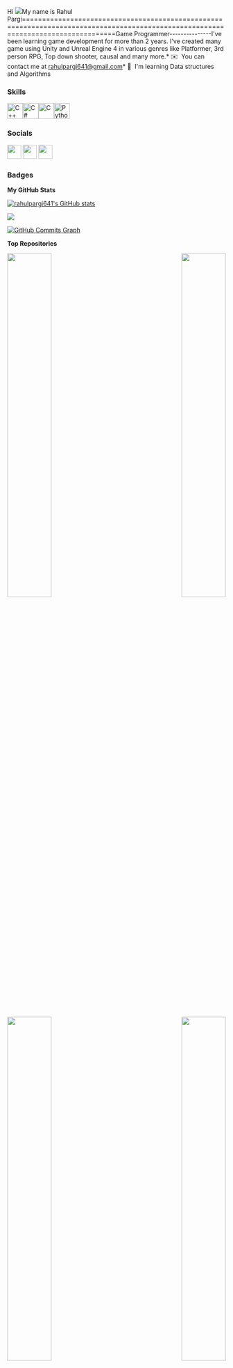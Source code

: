 Hi ![](https://user-images.githubusercontent.com/18350557/176309783-0785949b-9127-417c-8b55-ab5a4333674e.gif)My name is Rahul Pargi===================================================================================================================================Game Programmer---------------I've been learning game development for more than 2 years. I've created many game using Unity and Unreal Engine 4 in various genres like Platformer, 3rd person RPG, Top down shooter, causal and many more.* ✉️  You can contact me at [rahulpargi641@gmail.com](mailto:rahulpargi641@gmail.com)* 🧠  I'm learning Data structures and Algorithms

### Skills


<p align="left">
<a href="https://docs.microsoft.com/en-us/cpp/?view=msvc-170" target="_blank" rel="noreferrer"><img src="https://raw.githubusercontent.com/danielcranney/readme-generator/main/public/icons/skills/cplusplus-colored.svg" width="36" height="36" alt="C++" /></a><a href="https://docs.microsoft.com/en-us/dotnet/csharp/" target="_blank" rel="noreferrer"><img src="https://raw.githubusercontent.com/danielcranney/readme-generator/main/public/icons/skills/csharp-colored.svg" width="36" height="36" alt="C#" /></a><a href="https://docs.microsoft.com/en-us/cpp/?view=msvc-170" target="_blank" rel="noreferrer"><img src="https://raw.githubusercontent.com/danielcranney/readme-generator/main/public/icons/skills/c-colored.svg" width="36" height="36" alt="C" /></a><a href="https://www.python.org/" target="_blank" rel="noreferrer"><img src="https://raw.githubusercontent.com/danielcranney/readme-generator/main/public/icons/skills/python-colored.svg" width="36" height="36" alt="Python" /></a></p>

### Socials<p align="left"> <a href="https://discord.com/users/rahulpargi641" target="_blank" rel="noreferrer"><img src="https://raw.githubusercontent.com/danielcranney/readme-generator/main/public/icons/socials/discord.svg" width="32" height="32" /></a> <a href="https://www.github.com/rahulpargi641" target="_blank" rel="noreferrer"><img src="https://raw.githubusercontent.com/danielcranney/readme-generator/main/public/icons/socials/github.svg" width="32" height="32" /></a> <a href="https://www.linkedin.com/in/rahulpargi641" target="_blank" rel="noreferrer"><img src="https://raw.githubusercontent.com/danielcranney/readme-generator/main/public/icons/socials/linkedin.svg" width="32" height="32" /></a></p>

### Badges

<b>My GitHub Stats</b>

<a href="http://www.github.com/rahulpargi641"><img src="https://github-readme-stats.vercel.app/api?username=rahulpargi641&show_icons=true&hide=&count_private=true&title_color=0891b2&text_color=ffffff&icon_color=0891b2&bg_color=1c1917&hide_border=true&show_icons=true" alt="rahulpargi641's GitHub stats" /></a>

<a href="http://www.github.com/rahulpargi641"><img src="https://github-readme-streak-stats.herokuapp.com/?user=rahulpargi641&stroke=ffffff&background=1c1917&ring=0891b2&fire=0891b2&currStreakNum=ffffff&currStreakLabel=0891b2&sideNums=ffffff&sideLabels=ffffff&dates=ffffff&hide_border=true" /></a>

<a href="http://www.github.com/rahulpargi641"><img src="https://github-readme-activity-graph.cyclic.app/graph?username=rahulpargi641&bg_color=1c1917&color=ffffff&line=0891b2&point=ffffff&area_color=1c1917&area=true&hide_border=true&custom_title=GitHub%20Commits%20Graph" alt="GitHub Commits Graph" /></a>

<b>Top Repositories</b>

<div width="100%" align="center"><a href="https://github.com/rahulpargi641/3rd-Person-RPG" align="left"><img align="left" width="45%" src="https://github-readme-stats.vercel.app/api/pin/?username=rahulpargi641&repo=3rd-Person-RPG&title_color=0891b2&text_color=ffffff&icon_color=0891b2&bg_color=1c1917&hide_border=true&locale=en" /></a><a href="https://github.com/rahulpargi641/Endless-Runner" align="right"><img align="right" width="45%" src="https://github-readme-stats.vercel.app/api/pin/?username=rahulpargi641&repo=Endless-Runner&title_color=0891b2&text_color=ffffff&icon_color=0891b2&bg_color=1c1917&hide_border=true&locale=en" /></a></div><br /><br /><br /><br /><br /><br /><br />

<br /><br /><br /><br /><br />

<div width="100%" align="center"><a href="https://github.com/rahulpargi641/Realm-Rush" align="left"><img align="left" width="45%" src="https://github-readme-stats.vercel.app/api/pin/?username=rahulpargi641&repo=Realm-Rush&title_color=0891b2&text_color=ffffff&icon_color=0891b2&bg_color=1c1917&hide_border=true&locale=en" /></a><a href="https://github.com/rahulpargi641/TileVania" align="right"><img align="right" width="45%" src="https://github-readme-stats.vercel.app/api/pin/?username=rahulpargi641&repo=TileVania&title_color=0891b2&text_color=ffffff&icon_color=0891b2&bg_color=1c1917&hide_border=true&locale=en" /></a></div>
